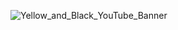 
![Yellow_and_Black_YouTube_Banner](https://user-images.githubusercontent.com/60073911/187435823-ddcdd4af-7c7c-4d9a-8873-046f7c1138a3.png)
